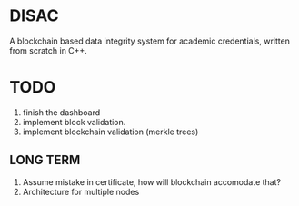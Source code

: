 # DISAC
A blockchain based data integrity system for academic credentials, written from scratch in C++.

# TODO
1. finish the dashboard
2. implement block validation.
3. implement blockchain validation (merkle trees)

## LONG TERM
1. Assume mistake in certificate, how will blockchain accomodate that?
2. Architecture for multiple nodes